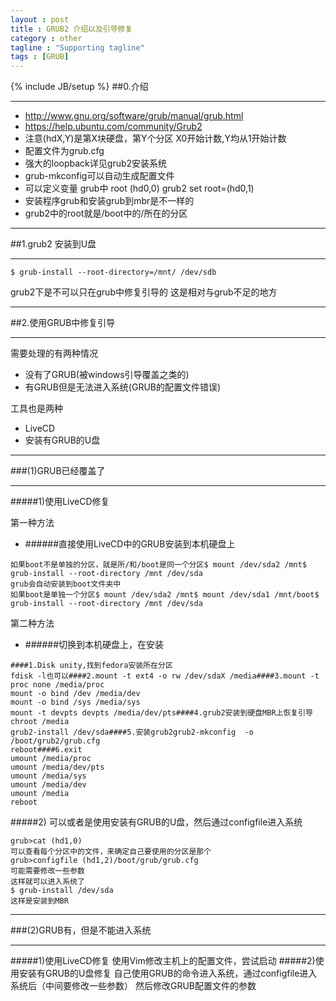```yaml
---
layout : post
title : GRUB2 介绍以及引导修复
category : other
tagline : "Supporting tagline"
tags : [GRUB]
---
```

{% include JB/setup %}
##0.介绍
***
* http://www.gnu.org/software/grub/manual/grub.html
* https://help.ubuntu.com/community/Grub2
* 注意(hdX,Y)是第X块硬盘，第Y个分区 X0开始计数,Y均从1开始计数 
* 配置文件为grub.cfg
* 强大的loopback详见grub2安装系统
* grub-mkconfig可以自动生成配置文件
* 可以定义变量 grub中 root (hd0,0) grub2 set root=(hd0,1)
* 安装程序grub和安装grub到mbr是不一样的
* grub2中的root就是/boot中的/所在的分区
***
##1.grub2 安装到U盘
***
```
$ grub-install --root-directory=/mnt/ /dev/sdb
```
grub2下是不可以只在grub中修复引导的 这是相对与grub不足的地方

***
##2.使用GRUB中修复引导
***

需要处理的有两种情况
* 没有了GRUB(被windows引导覆盖之类的)
* 有GRUB但是无法进入系统(GRUB的配置文件错误)

工具也是两种
* LiveCD
* 安装有GRUB的U盘

*** 
###(1)GRUB已经覆盖了
***
#####1)使用LiveCD修复

第一种方法
* ######直接使用LiveCD中的GRUB安装到本机硬盘上
```
如果boot不是单独的分区，就是所/和/boot是同一个分区$ mount /dev/sda2 /mnt$ grub-install --root-directory /mnt /dev/sda
grub会自动安装到boot文件夹中
如果boot是单独一个分区$ mount /dev/sda2 /mnt$ mount /dev/sda1 /mnt/boot$ grub-install --root-directory /mnt /dev/sda
```

第二种方法
* ######切换到本机硬盘上，在安装
```
####1.Disk unity,找到fedora安装所在分区
fdisk -l也可以####2.mount -t ext4 -o rw /dev/sdaX /media####3.mount -t proc none /media/proc
mount -o bind /dev /media/dev
mount -o bind /sys /media/sys
mount -t devpts devpts /media/dev/pts####4.grub2安装到硬盘MBR上恢复引导chroot /media
grub2-install /dev/sda####5.安装grub2grub2-mkconfig  -o  /boot/grub2/grub.cfg
reboot####6.exit
umount /media/proc
umount /media/dev/pts
umount /media/sys
umount /media/dev
umount /media
reboot
```

#####2) 可以或者是使用安装有GRUB的U盘，然后通过configfile进入系统
 ```
grub>cat (hd1,0)
可以查看每个分区中的文件，来确定自己要使用的分区是那个
grub>configfile (hd1,2)/boot/grub/grub.cfg
可能需要修改一些参数
这样就可以进入系统了
$ grub-install /dev/sda
这样是安装到MBR
```
****   
###(2)GRUB有，但是不能进入系统
****
#####1)使用LiveCD修复
使用Vim修改主机上的配置文件，尝试启动
#####2)使用安装有GRUB的U盘修复
自己使用GRUB的命令进入系统，通过configfile进入系统后（中间要修改一些参数）
然后修改GRUB配置文件的参数

